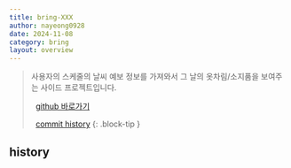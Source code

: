 ```yaml
---
title: bring-XXX
author: nayeong0928
date: 2024-11-08
category: bring
layout: overview
---
```


>
> 사용자의 스케줄의 날씨 예보 정보를 가져와서 그 날의 옷차림/소지품을 보여주는 사이드 프로젝트입니다.
> 
> &nbsp;
> [github 바로가기](https://github.com/nayeong0928/bring-XXX/tree/ver02)
> 
> &nbsp;
> [commit history](https://github.com/users/Nayeong0928/projects/3)
{: .block-tip }

## history
